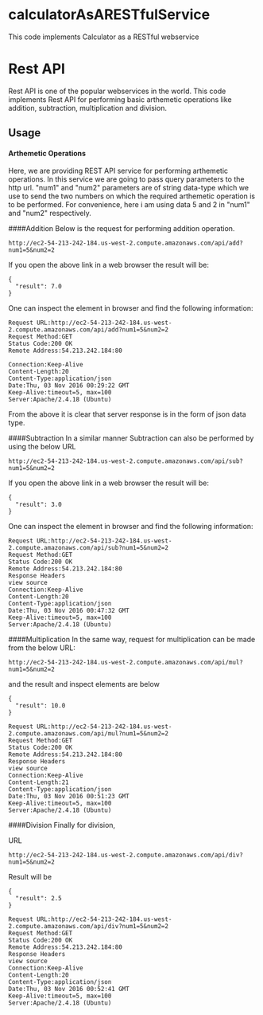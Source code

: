 # calculatorAsARESTfulService
This code implements Calculator as a RESTful webservice

Rest API
=======

Rest API is one of the popular webservices in the world. This code implements Rest API for performing basic arthemetic operations like addition, subtraction, multiplication and division.

Usage
-----

#### Arthemetic Operations ####
Here, we are providing REST API service for performing arthemetic operations.
In this service we are going to pass query parameters to the http url. "num1" and "num2" parameters are of string data-type which we use to send the two numbers on which the required arthemetic operation is to be performed.
For convenience, here i am using data 5 and 2 in "num1" and "num2" respectively.

####Addition
Below is the request for performing addition operation.
```API
http://ec2-54-213-242-184.us-west-2.compute.amazonaws.com/api/add?num1=5&num2=2
```
If you open the above link in a web browser the result will be:
```Result
{
  "result": 7.0
}

```

One can inspect the element in browser and find the following information:

```Inspectelement
Request URL:http://ec2-54-213-242-184.us-west-2.compute.amazonaws.com/api/add?num1=5&num2=2
Request Method:GET
Status Code:200 OK
Remote Address:54.213.242.184:80

Connection:Keep-Alive
Content-Length:20
Content-Type:application/json
Date:Thu, 03 Nov 2016 00:29:22 GMT
Keep-Alive:timeout=5, max=100
Server:Apache/2.4.18 (Ubuntu)

```
From the above it is clear that server response is in the form of json data type.

####Subtraction
In a similar manner Subtraction can also be performed by using the below URL

```API
http://ec2-54-213-242-184.us-west-2.compute.amazonaws.com/api/sub?num1=5&num2=2
```

If you open the above link in a web browser the result will be:
```Result
{
  "result": 3.0
}
```

One can inspect the element in browser and find the following information:

```Inspectelement
Request URL:http://ec2-54-213-242-184.us-west-2.compute.amazonaws.com/api/sub?num1=5&num2=2
Request Method:GET
Status Code:200 OK
Remote Address:54.213.242.184:80
Response Headers
view source
Connection:Keep-Alive
Content-Length:20
Content-Type:application/json
Date:Thu, 03 Nov 2016 00:47:32 GMT
Keep-Alive:timeout=5, max=100
Server:Apache/2.4.18 (Ubuntu)

```
####Multiplication
In the same way, request for multiplication can be made from the below URL:

```API
http://ec2-54-213-242-184.us-west-2.compute.amazonaws.com/api/mul?num1=5&num2=2
```
and the result and inspect elements are below

```Result
{
  "result": 10.0
}
```
```Inspectelement
Request URL:http://ec2-54-213-242-184.us-west-2.compute.amazonaws.com/api/mul?num1=5&num2=2
Request Method:GET
Status Code:200 OK
Remote Address:54.213.242.184:80
Response Headers
view source
Connection:Keep-Alive
Content-Length:21
Content-Type:application/json
Date:Thu, 03 Nov 2016 00:51:23 GMT
Keep-Alive:timeout=5, max=100
Server:Apache/2.4.18 (Ubuntu)

```

####Division
Finally for division,

URL
```API
http://ec2-54-213-242-184.us-west-2.compute.amazonaws.com/api/div?num1=5&num2=2
```

Result will be
```Result
{
  "result": 2.5
}
```
```Inspectelement
Request URL:http://ec2-54-213-242-184.us-west-2.compute.amazonaws.com/api/div?num1=5&num2=2
Request Method:GET
Status Code:200 OK
Remote Address:54.213.242.184:80
Response Headers
view source
Connection:Keep-Alive
Content-Length:20
Content-Type:application/json
Date:Thu, 03 Nov 2016 00:52:41 GMT
Keep-Alive:timeout=5, max=100
Server:Apache/2.4.18 (Ubuntu)
```
